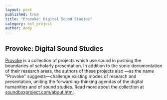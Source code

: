 ```yaml
---
layout: post
published: true
title: "Provoke: Digital Sound Studies"
category: ext_project
author: Andy
---
```


## Provoke: Digital Sound Studies

[Provoke](http://soundboxproject.com/) is a collection of projects which use sound in pushing the boundaries of scholarly presentation. In addition to the sonic documentation of their research areas, the authors of these projects also —as the name "Provoke" suggests—challenge existing modes of research and presentation, uniting the forwarding-thinking agendas of the digital humanities and of sound studies. Read more about the collection at [soundboxproject.com/about.html](http://soundboxproject.com/about.html).